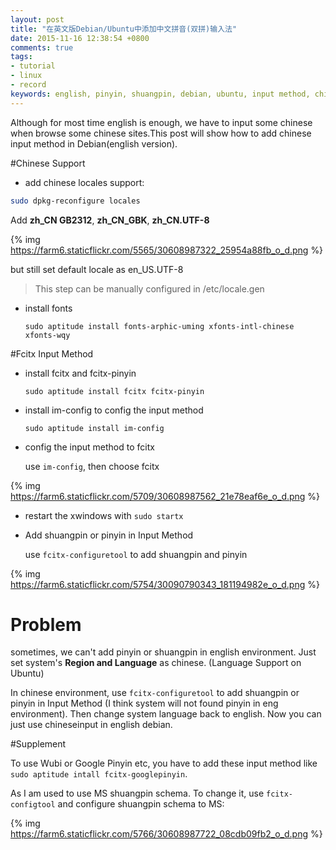 ```yaml
---
layout: post
title: "在英文版Debian/Ubuntu中添加中文拼音(双拼)输入法"
date: 2015-11-16 12:38:54 +0800
comments: true
tags: 
- tutorial
- linux
- record
keywords: english, pinyin, shuangpin, debian, ubuntu, input method, chinese
---
```

Although for most time english is enough, we have to input some chinese when browse some chinese sites.This post will show how to add chinese input method in Debian(english version). 
<!-- more -->
#Chinese Support

* add chinese locales support:

```sh
sudo dpkg-reconfigure locales 

```

  Add **zh_CN GB2312**, **zh_CN_GBK**, **zh_CN.UTF-8**

{% img https://farm6.staticflickr.com/5565/30608987322_25954a88fb_o_d.png %}  

  but still set default locale as en_US.UTF-8

  > This step can be manually configured in /etc/locale.gen

* install fonts

      sudo aptitude install fonts-arphic-uming xfonts-intl-chinese xfonts-wqy



#Fcitx Input Method

* install fcitx and fcitx-pinyin


      sudo aptitude install fcitx fcitx-pinyin

* install im-config to config the input method


      sudo aptitude install im-config

* config the input method to fcitx


  use `im-config`, then choose fcitx


{% img https://farm6.staticflickr.com/5709/30608987562_21e78eaf6e_o_d.png %}

* restart the xwindows with `sudo startx`

* Add shuangpin or pinyin in Input Method

  use `fcitx-configuretool` to add shuangpin and pinyin

{% img https://farm6.staticflickr.com/5754/30090790343_181194982e_o_d.png %}

# Problem

sometimes, we can't add pinyin or shuangpin in english environment. Just set system's **Region and Language** as chinese. (Language Support on Ubuntu)

In chinese environment, use `fcitx-configuretool` to add shuangpin or pinyin in Input Method (I think system will not found pinyin in eng environment). Then change system language back to english. Now you can just use chineseinput in english debian. 

#Supplement

To use Wubi or Google Pinyin etc, you have to add these input method like `sudo aptitude intall fcitx-googlepinyin`.  

As I am used to use MS shuangpin schema. To change it, use `fcitx-configtool` and configure shuangpin schema to MS:

{% img https://farm6.staticflickr.com/5766/30608987722_08cdb09fb2_o_d.png %}
